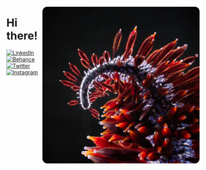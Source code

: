<p align="center">
<img src="https://github.com/healkeiser/healkeiser/blob/main/header.png" width="410" alt="Analysis Blossom" align="right" />
</p>

# Hi there!

<p align="left">
<a href="https://www.linkedin.com/in/valentin-beaumont">
<img src="https://img.shields.io/badge/-LinkedIn-0A66C2?style=for-the-badge&logo=linkedin" alt="LinkedIn"/></a> 
<a href="https://www.behance.net/el1ven">
<img src="https://img.shields.io/badge/-Behance-313131?style=for-the-badge&logo=behance" alt="Behance"/></a> 
<a href="https://twitter.com/valentinbeaumon">
<img src="https://img.shields.io/badge/-Twitter-E1E8ED?style=for-the-badge&logo=twitter" alt="Twitter"/></a> 
  <a href="https://www.instagram.com/val.beaumontart/">
<img src="https://img.shields.io/badge/-Instagram-85255b?style=for-the-badge&logo=instagram" alt="Instagram"/></a> 
